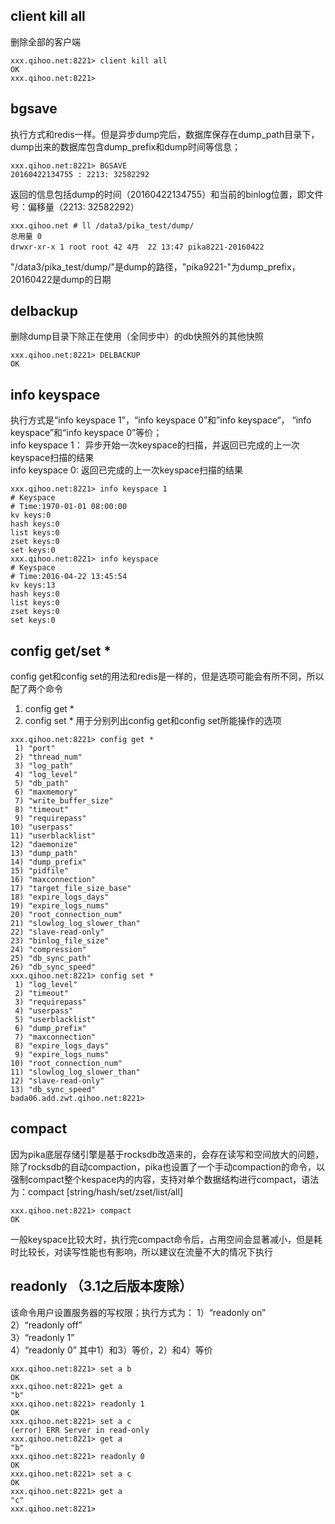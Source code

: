 ## client kill all
删除全部的客户端

```
xxx.qihoo.net:8221> client kill all
OK
xxx.qihoo.net:8221>
```

## bgsave
执行方式和redis一样。但是异步dump完后，数据库保存在dump_path目录下，dump出来的数据库包含dump_prefix和dump时间等信息；

```
xxx.qihoo.net:8221> BGSAVE
20160422134755 : 2213: 32582292
```
返回的信息包括dump的时间（20160422134755）和当前的binlog位置，即文件号：偏移量（2213: 32582292）
    
```
xxx.qihoo.net # ll /data3/pika_test/dump/
总用量 0
drwxr-xr-x 1 root root 42 4月  22 13:47 pika8221-20160422
```
"/data3/pika_test/dump/"是dump的路径，"pika9221-"为dump_prefix，20160422是dump的日期

## delbackup
删除dump目录下除正在使用（全同步中）的db快照外的其他快照

```
xxx.qihoo.net:8221> DELBACKUP
OK
```

## info keyspace
执行方式是“info keyspace 1”，“info keyspace 0”和”info keyspace“， “info keyspace”和“info keyspace 0”等价；  
info keyspace 1： 异步开始一次keyspace的扫描，并返回已完成的上一次keyspace扫描的结果  
info keyspace 0: 返回已完成的上一次keyspace扫描的结果  

```
xxx.qihoo.net:8221> info keyspace 1
# Keyspace
# Time:1970-01-01 08:00:00
kv keys:0
hash keys:0
list keys:0
zset keys:0
set keys:0
xxx.qihoo.net:8221> info keyspace
# Keyspace
# Time:2016-04-22 13:45:54
kv keys:13
hash keys:0
list keys:0
zset keys:0
set keys:0
```
 
## config get/set *
config get和config set的用法和redis是一样的，但是选项可能会有所不同，所以配了两个命令  
1) config get *  
2) config set *
用于分别列出config get和config set所能操作的选项

```
xxx.qihoo.net:8221> config get *
 1) "port"
 2) "thread_num"
 3) "log_path"
 4) "log_level"
 5) "db_path"
 6) "maxmemory"
 7) "write_buffer_size"
 8) "timeout"
 9) "requirepass"
10) "userpass"
11) "userblacklist"
12) "daemonize"
13) "dump_path"
14) "dump_prefix"
15) "pidfile"
16) "maxconnection"
17) "target_file_size_base"
18) "expire_logs_days"
19) "expire_logs_nums"
20) "root_connection_num"
21) "slowlog_log_slower_than"
22) "slave-read-only"
23) "binlog_file_size"
24) "compression"
25) "db_sync_path"
26) "db_sync_speed"
xxx.qihoo.net:8221> config set *
 1) "log_level"
 2) "timeout"
 3) "requirepass"
 4) "userpass"
 5) "userblacklist"
 6) "dump_prefix"
 7) "maxconnection"
 8) "expire_logs_days"
 9) "expire_logs_nums"
10) "root_connection_num"
11) "slowlog_log_slower_than"
12) "slave-read-only"
13) "db_sync_speed"
bada06.add.zwt.qihoo.net:8221>
```
## compact
因为pika底层存储引擎是基于rocksdb改造来的，会存在读写和空间放大的问题，除了rocksdb的自动compaction，pika也设置了一个手动compaction的命令，以强制compact整个kespace内的内容，支持对单个数据结构进行compact，语法为：compact [string/hash/set/zset/list/all]

```
xxx.qihoo.net:8221> compact
OK
```
一般keyspace比较大时，执行完compact命令后，占用空间会显著减小，但是耗时比较长，对读写性能也有影响，所以建议在流量不大的情况下执行
## readonly （3.1之后版本废除）
该命令用户设置服务器的写权限；执行方式为：
1）“readonly on”  
2）“readonly off”  
3）“readonly 1”   
4）“readonly 0”
其中1）和3）等价，2）和4）等价

```
xxx.qihoo.net:8221> set a b
OK
xxx.qihoo.net:8221> get a
"b"
xxx.qihoo.net:8221> readonly 1
OK
xxx.qihoo.net:8221> set a c
(error) ERR Server in read-only
xxx.qihoo.net:8221> get a
"b"
xxx.qihoo.net:8221> readonly 0
OK
xxx.qihoo.net:8221> set a c
OK
xxx.qihoo.net:8221> get a
"c"
xxx.qihoo.net:8221>
```
